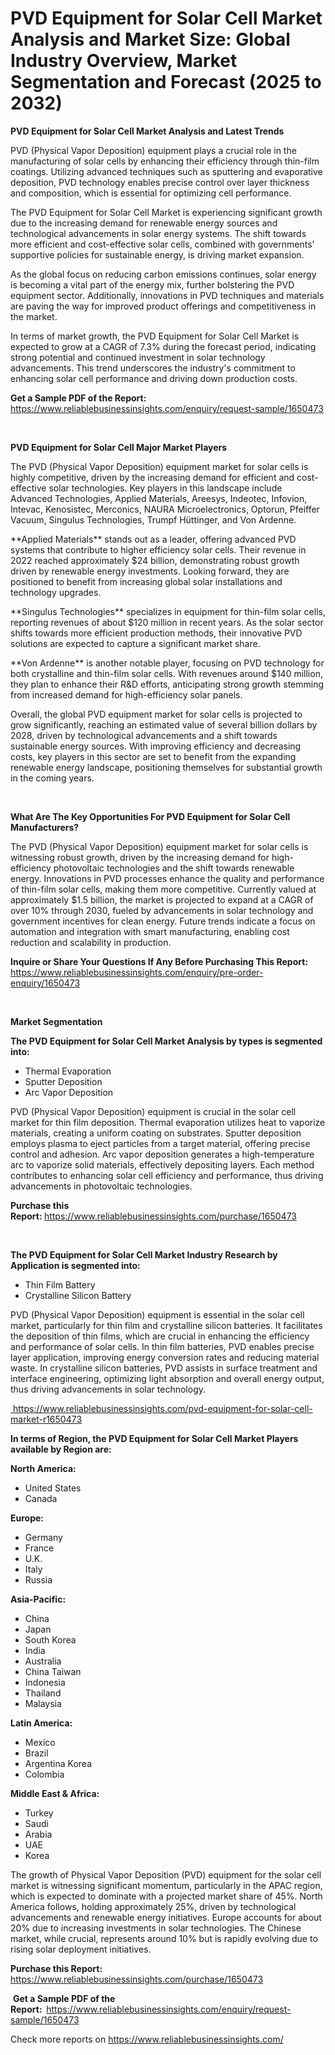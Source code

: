 <p><h1>PVD Equipment for Solar Cell Market Analysis and Market Size: Global Industry Overview, Market Segmentation and Forecast (2025 to 2032)</h1></p><p><strong>PVD Equipment for Solar Cell Market Analysis and Latest Trends</strong></p>
<p><p>PVD (Physical Vapor Deposition) equipment plays a crucial role in the manufacturing of solar cells by enhancing their efficiency through thin-film coatings. Utilizing advanced techniques such as sputtering and evaporative deposition, PVD technology enables precise control over layer thickness and composition, which is essential for optimizing cell performance.</p><p>The PVD Equipment for Solar Cell Market is experiencing significant growth due to the increasing demand for renewable energy sources and technological advancements in solar energy systems. The shift towards more efficient and cost-effective solar cells, combined with governments' supportive policies for sustainable energy, is driving market expansion. </p><p>As the global focus on reducing carbon emissions continues, solar energy is becoming a vital part of the energy mix, further bolstering the PVD equipment sector. Additionally, innovations in PVD techniques and materials are paving the way for improved product offerings and competitiveness in the market.</p><p>In terms of market growth, the PVD Equipment for Solar Cell Market is expected to grow at a CAGR of 7.3% during the forecast period, indicating strong potential and continued investment in solar technology advancements. This trend underscores the industry's commitment to enhancing solar cell performance and driving down production costs.</p></p>
<p><strong>Get a Sample PDF of the Report:&nbsp;</strong> <a href="https://www.reliablebusinessinsights.com/enquiry/request-sample/1650473?utm_campaign=2239&utm_medium=2&utm_source=Github&utm_content=ia&utm_term=23032025&utm_id=pvd-equipment-for-solar-cell">https://www.reliablebusinessinsights.com/enquiry/request-sample/1650473</a></p>
<p>&nbsp;</p>
<p><strong>PVD Equipment for Solar Cell Major Market Players</strong></p>
<p><p>The PVD (Physical Vapor Deposition) equipment market for solar cells is highly competitive, driven by the increasing demand for efficient and cost-effective solar technologies. Key players in this landscape include Advanced Technologies, Applied Materials, Areesys, Indeotec, Infovion, Intevac, Kenosistec, Merconics, NAURA Microelectronics, Optorun, Pfeiffer Vacuum, Singulus Technologies, Trumpf Hüttinger, and Von Ardenne.</p><p>**Applied Materials** stands out as a leader, offering advanced PVD systems that contribute to higher efficiency solar cells. Their revenue in 2022 reached approximately $24 billion, demonstrating robust growth driven by renewable energy investments. Looking forward, they are positioned to benefit from increasing global solar installations and technology upgrades.</p><p>**Singulus Technologies** specializes in equipment for thin-film solar cells, reporting revenues of about $120 million in recent years. As the solar sector shifts towards more efficient production methods, their innovative PVD solutions are expected to capture a significant market share.</p><p>**Von Ardenne** is another notable player, focusing on PVD technology for both crystalline and thin-film solar cells. With revenues around $140 million, they plan to enhance their R&D efforts, anticipating strong growth stemming from increased demand for high-efficiency solar panels.</p><p>Overall, the global PVD equipment market for solar cells is projected to grow significantly, reaching an estimated value of several billion dollars by 2028, driven by technological advancements and a shift towards sustainable energy sources. With improving efficiency and decreasing costs, key players in this sector are set to benefit from the expanding renewable energy landscape, positioning themselves for substantial growth in the coming years.</p></p>
<p>&nbsp;</p>
<p><strong>What Are The Key Opportunities For PVD Equipment for Solar Cell Manufacturers?</strong></p>
<p><p>The PVD (Physical Vapor Deposition) equipment market for solar cells is witnessing robust growth, driven by the increasing demand for high-efficiency photovoltaic technologies and the shift towards renewable energy. Innovations in PVD processes enhance the quality and performance of thin-film solar cells, making them more competitive. Currently valued at approximately $1.5 billion, the market is projected to expand at a CAGR of over 10% through 2030, fueled by advancements in solar technology and government incentives for clean energy. Future trends indicate a focus on automation and integration with smart manufacturing, enabling cost reduction and scalability in production.</p></p>
<p><strong>Inquire or Share Your Questions If Any Before Purchasing This Report:</strong> <a href="https://www.reliablebusinessinsights.com/enquiry/pre-order-enquiry/1650473?utm_campaign=2239&utm_medium=2&utm_source=Github&utm_content=ia&utm_term=23032025&utm_id=pvd-equipment-for-solar-cell">https://www.reliablebusinessinsights.com/enquiry/pre-order-enquiry/1650473</a></p>
<p>&nbsp;</p>
<p><strong>Market Segmentation</strong></p>
<p><strong>The PVD Equipment for Solar Cell Market Analysis by types is segmented into:</strong></p>
<p><ul><li>Thermal Evaporation</li><li>Sputter Deposition</li><li>Arc Vapor Deposition</li></ul></p>
<p><p>PVD (Physical Vapor Deposition) equipment is crucial in the solar cell market for thin film deposition. Thermal evaporation utilizes heat to vaporize materials, creating a uniform coating on substrates. Sputter deposition employs plasma to eject particles from a target material, offering precise control and adhesion. Arc vapor deposition generates a high-temperature arc to vaporize solid materials, effectively depositing layers. Each method contributes to enhancing solar cell efficiency and performance, thus driving advancements in photovoltaic technologies.</p></p>
<p><strong>Purchase this Report:&nbsp;</strong><a href="https://www.reliablebusinessinsights.com/purchase/1650473?utm_campaign=2239&utm_medium=2&utm_source=Github&utm_content=ia&utm_term=23032025&utm_id=pvd-equipment-for-solar-cell">https://www.reliablebusinessinsights.com/purchase/1650473</a></p>
<p>&nbsp;</p>
<p><strong>The PVD Equipment for Solar Cell Market Industry Research by Application is segmented into:</strong></p>
<p><ul><li>Thin Film Battery</li><li>Crystalline Silicon Battery</li></ul></p>
<p><p>PVD (Physical Vapor Deposition) equipment is essential in the solar cell market, particularly for thin film and crystalline silicon batteries. It facilitates the deposition of thin films, which are crucial in enhancing the efficiency and performance of solar cells. In thin film batteries, PVD enables precise layer application, improving energy conversion rates and reducing material waste. In crystalline silicon batteries, PVD assists in surface treatment and interface engineering, optimizing light absorption and overall energy output, thus driving advancements in solar technology.</p></p>
<p><a href="https://www.reliablebusinessinsights.com/pvd-equipment-for-solar-cell-market-r1650473?utm_campaign=2239&utm_medium=2&utm_source=Github&utm_content=ia&utm_term=23032025&utm_id=pvd-equipment-for-solar-cell">&nbsp;https://www.reliablebusinessinsights.com/pvd-equipment-for-solar-cell-market-r1650473</a></p>
<p><strong>In terms of Region, the PVD Equipment for Solar Cell Market Players available by Region are:</strong></p>
<p>
    <p> <strong> North America: </strong>
        <ul>
            <li>United States</li>
            <li>Canada</li>
        </ul>
        </p> 
    <p> <strong> Europe: </strong>
        <ul>
            <li>Germany</li>
            <li>France</li>
            <li>U.K.</li>
            <li>Italy</li>
            <li>Russia</li>
        </ul>
        </p> 
    <p> <strong> Asia-Pacific: </strong>
        <ul>
            <li>China</li>
            <li>Japan</li>
            <li>South Korea</li>
            <li>India</li>
            <li>Australia</li>
            <li>China Taiwan</li>
            <li>Indonesia</li>
            <li>Thailand</li>
            <li>Malaysia</li>
        </ul>
        </p> 
    <p> <strong> Latin America: </strong>
        <ul>
            <li>Mexico</li>
            <li>Brazil</li>
            <li>Argentina Korea</li>
            <li>Colombia</li>
        </ul>
        </p> 
    <p> <strong> Middle East & Africa: </strong>
        <ul>
            <li>Turkey</li>
            <li>Saudi</li>
            <li>Arabia</li>
            <li>UAE</li>
            <li>Korea</li>
        </ul>
    </p>
    </p>
<p><p>The growth of Physical Vapor Deposition (PVD) equipment for the solar cell market is witnessing significant momentum, particularly in the APAC region, which is expected to dominate with a projected market share of 45%. North America follows, holding approximately 25%, driven by technological advancements and renewable energy initiatives. Europe accounts for about 20% due to increasing investments in solar technologies. The Chinese market, while crucial, represents around 10% but is rapidly evolving due to rising solar deployment initiatives.</p></p>
<p><strong>Purchase this Report: </strong><a href="https://www.reliablebusinessinsights.com/purchase/1650473?utm_campaign=2239&utm_medium=2&utm_source=Github&utm_content=ia&utm_term=23032025&utm_id=pvd-equipment-for-solar-cell">https://www.reliablebusinessinsights.com/purchase/1650473</a></p>
<p>&nbsp;<strong>Get a Sample PDF of the Report:&nbsp;&nbsp;</strong><a href="https://www.reliablebusinessinsights.com/enquiry/request-sample/1650473?utm_campaign=2239&utm_medium=2&utm_source=Github&utm_content=ia&utm_term=23032025&utm_id=pvd-equipment-for-solar-cell">https://www.reliablebusinessinsights.com/enquiry/request-sample/1650473</a></p>
<p><strong></strong></p>
<p>Check more reports on <a href="https://www.reliablebusinessinsights.com/?utm_campaign=2239&utm_medium=2&utm_source=Github&utm_content=ia&utm_term=23032025&utm_id=pvd-equipment-for-solar-cell">https://www.reliablebusinessinsights.com/</a></p>